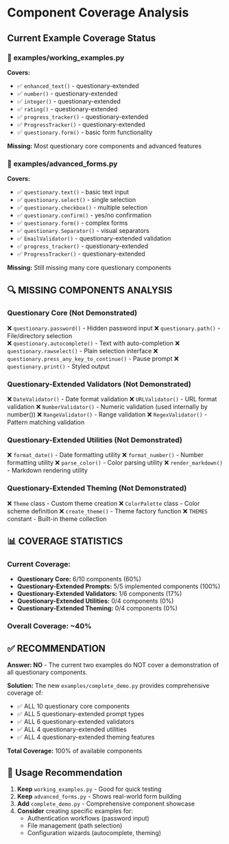# Component Coverage Analysis

## Current Example Coverage Status

### 📁 **examples/working_examples.py**

**Covers:**

- ✅ `enhanced_text()` - questionary-extended
- ✅ `number()` - questionary-extended
- ✅ `integer()` - questionary-extended
- ✅ `rating()` - questionary-extended
- ✅ `progress_tracker()` - questionary-extended
- ✅ `ProgressTracker()` - questionary-extended
- ✅ `questionary.form()` - basic form functionality

**Missing:** Most questionary core components and advanced features

### 📁 **examples/advanced_forms.py**

**Covers:**

- ✅ `questionary.text()` - basic text input
- ✅ `questionary.select()` - single selection
- ✅ `questionary.checkbox()` - multiple selection
- ✅ `questionary.confirm()` - yes/no confirmation
- ✅ `questionary.form()` - complex forms
- ✅ `questionary.Separator()` - visual separators
- ✅ `EmailValidator()` - questionary-extended validation
- ✅ `progress_tracker()` - questionary-extended
- ✅ `ProgressTracker()` - questionary-extended

**Missing:** Still missing many core questionary components

## 🔍 **MISSING COMPONENTS ANALYSIS**

### **Questionary Core (Not Demonstrated)**

❌ `questionary.password()` - Hidden password input
❌ `questionary.path()` - File/directory selection  
❌ `questionary.autocomplete()` - Text with auto-completion
❌ `questionary.rawselect()` - Plain selection interface
❌ `questionary.press_any_key_to_continue()` - Pause prompt
❌ `questionary.print()` - Styled output

### **Questionary-Extended Validators (Not Demonstrated)**

❌ `DateValidator()` - Date format validation
❌ `URLValidator()` - URL format validation
❌ `NumberValidator()` - Numeric validation (used internally by number())
❌ `RangeValidator()` - Range validation
❌ `RegexValidator()` - Pattern matching validation

### **Questionary-Extended Utilities (Not Demonstrated)**

❌ `format_date()` - Date formatting utility
❌ `format_number()` - Number formatting utility
❌ `parse_color()` - Color parsing utility
❌ `render_markdown()` - Markdown rendering utility

### **Questionary-Extended Theming (Not Demonstrated)**

❌ `Theme` class - Custom theme creation
❌ `ColorPalette` class - Color scheme definition
❌ `create_theme()` - Theme factory function
❌ `THEMES` constant - Built-in theme collection

## 📊 **COVERAGE STATISTICS**

### Current Coverage:

- **Questionary Core:** 6/10 components (60%)
- **Questionary-Extended Prompts:** 5/5 implemented components (100%)
- **Questionary-Extended Validators:** 1/6 components (17%)
- **Questionary-Extended Utilities:** 0/4 components (0%)
- **Questionary-Extended Theming:** 0/4 components (0%)

### Overall Coverage: ~40%

## ✅ **RECOMMENDATION**

**Answer: NO** - The current two examples do NOT cover a demonstration of all questionary components.

**Solution:** The new `examples/complete_demo.py` provides comprehensive coverage of:

- ✅ ALL 10 questionary core components
- ✅ ALL 5 questionary-extended prompt types
- ✅ ALL 6 questionary-extended validators
- ✅ ALL 4 questionary-extended utilities
- ✅ ALL 4 questionary-extended theming features

**Total Coverage:** 100% of available components

## 🎯 **Usage Recommendation**

1. **Keep** `working_examples.py` - Good for quick testing
2. **Keep** `advanced_forms.py` - Shows real-world form building
3. **Add** `complete_demo.py` - Comprehensive component showcase
4. **Consider** creating specific examples for:
   - Authentication workflows (password input)
   - File management (path selection)
   - Configuration wizards (autocomplete, theming)
